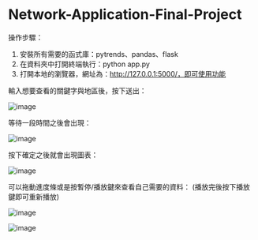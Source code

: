 # Network-Application-Final-Project

操作步驟：
1. 安裝所有需要的函式庫：pytrends、pandas、flask
2. 在資料夾中打開終端執行：python app.py
3. 打開本地的瀏覽器，網址為：http://127.0.0.1:5000/，即可使用功能

輸入想要查看的關鍵字與地區後，按下送出：

![image](https://github.com/user-attachments/assets/a30762ca-e324-4c50-9929-19d39594c536)

等待一段時間之後會出現：

![image](https://github.com/user-attachments/assets/30ba085a-a7d3-45a6-a7a7-d0ee522d07ec)

按下確定之後就會出現圖表：

![image](https://github.com/user-attachments/assets/cfa4d469-f337-422a-9f74-5b583b4ea9d2)

可以拖動進度條或是按暫停/播放鍵來查看自己需要的資料：
(播放完後按下播放鍵即可重新播放)

![image](https://github.com/user-attachments/assets/8b25f5fb-5f09-4942-85bb-821a3eebca9a)

![image](https://github.com/user-attachments/assets/a216bbc6-a2e9-4fb7-83ff-c797accb9efd)
